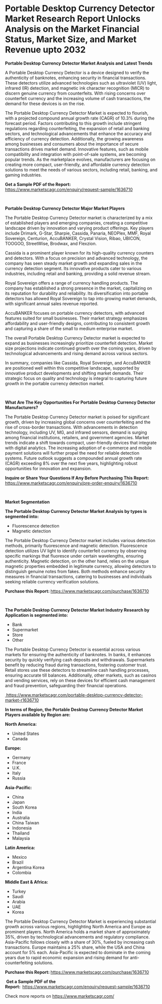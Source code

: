 <p><h1>Portable Desktop Currency Detector Market Research Report Unlocks Analysis on the Market Financial Status, Market Size, and Market Revenue upto 2032</h1></p><p><strong>Portable Desktop Currency Detector Market Analysis and Latest Trends</strong></p>
<p><p>A Portable Desktop Currency Detector is a device designed to verify the authenticity of banknotes, enhancing security in financial transactions. These detectors utilize advanced technologies such as ultraviolet (UV) light, infrared (IR) detection, and magnetic ink character recognition (MICR) to discern genuine currency from counterfeits. With rising concerns over counterfeit currency and the increasing volume of cash transactions, the demand for these devices is on the rise.</p><p>The Portable Desktop Currency Detector Market is expected to flourish, with a projected compound annual growth rate (CAGR) of 10.3% during the forecast period. Factors contributing to this growth include stringent regulations regarding counterfeiting, the expansion of retail and banking sectors, and technological advancements that enhance the accuracy and efficiency of currency detection. Additionally, the growing awareness among businesses and consumers about the importance of secure transactions drives market demand. Innovative features, such as mobile compatibility and integration with point-of-sale systems, are becoming popular trends. As the marketplace evolves, manufacturers are focusing on creating more compact, user-friendly, and affordable currency detection solutions to meet the needs of various sectors, including retail, banking, and gaming industries.</p></p>
<p><strong>Get a Sample PDF of the Report:&nbsp;</strong> <a href="https://www.marketscagr.com/enquiry/request-sample/1636710?utm_campaign=2462&utm_medium=2&utm_source=Github&utm_content=ia&utm_term=23032025&utm_id=portable-desktop-currency-detector">https://www.marketscagr.com/enquiry/request-sample/1636710</a></p>
<p>&nbsp;</p>
<p><strong>Portable Desktop Currency Detector Major Market Players</strong></p>
<p><p>The Portable Desktop Currency Detector market is characterized by a mix of established players and emerging companies, creating a competitive landscape driven by innovation and varying product offerings. Key players include Drimark, G-Star, Sharpie, Cassida, Panaria, NEOPlex, MMF, Royal Sovereign, Centurion, AccuBANKER, Crystal Vision, Ribao, UBICON, TOOGOO, StreetWise, Brodwax, and Flexzion.</p><p>Cassida is a prominent player known for its high-quality currency counters and detectors. With a focus on precision and advanced technology, the company has seen steady market growth and expanding sales in the currency detection segment. Its innovative products cater to various industries, including retail and banking, providing a solid revenue stream.</p><p>Royal Sovereign offers a range of currency handling products. The company has established a strong presence in the market, capitalizing on its reputation for durability and reliability. Its diversification into portable detectors has allowed Royal Sovereign to tap into growing market demands, with significant annual sales revenue reported.</p><p>AccuBANKER focuses on portable currency detectors, with advanced features suited for small businesses. Their market strategy emphasizes affordability and user-friendly designs, contributing to consistent growth and capturing a share of the small to medium enterprise market.</p><p>The overall Portable Desktop Currency Detector market is expected to expand as businesses increasingly prioritize counterfeit detection. Market size projections indicate continued growth over the coming years, driven by technological advancements and rising demand across various sectors.</p><p>In summary, companies like Cassida, Royal Sovereign, and AccuBANKER are positioned well within this competitive landscape, supported by innovative product developments and shifting market demands. Their strategic focus on quality and technology is integral to capturing future growth in the portable currency detection market.</p></p>
<p>&nbsp;</p>
<p><strong>What Are The Key Opportunities For Portable Desktop Currency Detector Manufacturers?</strong></p>
<p><p>The Portable Desktop Currency Detector market is poised for significant growth, driven by increasing global concerns over counterfeiting and the rise of cross-border transactions. With advancements in detection technology, including UV, MG, and infrared sensors, demand is surging among financial institutions, retailers, and government agencies. Market trends indicate a shift towards compact, user-friendly devices that integrate with digital analytics. The increasing adoption of e-commerce and mobile payment solutions will further propel the need for reliable detection systems. Future outlook suggests a compounded annual growth rate (CAGR) exceeding 8% over the next five years, highlighting robust opportunities for innovation and expansion.</p></p>
<p><strong>Inquire or Share Your Questions If Any Before Purchasing This Report:</strong> <a href="https://www.marketscagr.com/enquiry/pre-order-enquiry/1636710?utm_campaign=2462&utm_medium=2&utm_source=Github&utm_content=ia&utm_term=23032025&utm_id=portable-desktop-currency-detector">https://www.marketscagr.com/enquiry/pre-order-enquiry/1636710</a></p>
<p>&nbsp;</p>
<p><strong>Market Segmentation</strong></p>
<p><strong>The Portable Desktop Currency Detector Market Analysis by types is segmented into:</strong></p>
<p><ul><li>Fluorescence detection</li><li>Magnetic detection</li></ul></p>
<p><p>The Portable Desktop Currency Detector market includes various detection methods, primarily fluorescence and magnetic detection. Fluorescence detection utilizes UV light to identify counterfeit currency by observing specific markings that fluoresce under certain wavelengths, ensuring authenticity. Magnetic detection, on the other hand, relies on the unique magnetic properties embedded in legitimate currency, allowing detectors to distinguish genuine notes from fakes. Both methods enhance security measures in financial transactions, catering to businesses and individuals seeking reliable currency verification solutions.</p></p>
<p><strong>Purchase this Report:&nbsp;</strong><a href="https://www.marketscagr.com/purchase/1636710?utm_campaign=2462&utm_medium=2&utm_source=Github&utm_content=ia&utm_term=23032025&utm_id=portable-desktop-currency-detector">https://www.marketscagr.com/purchase/1636710</a></p>
<p>&nbsp;</p>
<p><strong>The Portable Desktop Currency Detector Market Industry Research by Application is segmented into:</strong></p>
<p><ul><li>Bank</li><li>Supermarket</li><li>Store</li><li>Other</li></ul></p>
<p><p>The Portable Desktop Currency Detector is essential across various markets for ensuring the authenticity of banknotes. In banks, it enhances security by quickly verifying cash deposits and withdrawals. Supermarkets benefit by reducing fraud during transactions, fostering customer trust. Retail stores use these detectors to streamline cash handling processes, ensuring accurate till balances. Additionally, other markets, such as casinos and vending services, rely on these devices for efficient cash management and fraud prevention, safeguarding their financial operations.</p></p>
<p><a href="https://www.marketscagr.com/portable-desktop-currency-detector-market-r1636710?utm_campaign=2462&utm_medium=2&utm_source=Github&utm_content=ia&utm_term=23032025&utm_id=portable-desktop-currency-detector">&nbsp;https://www.marketscagr.com/portable-desktop-currency-detector-market-r1636710</a></p>
<p><strong>In terms of Region, the Portable Desktop Currency Detector Market Players available by Region are:</strong></p>
<p>
    <p> <strong> North America: </strong>
        <ul>
            <li>United States</li>
            <li>Canada</li>
        </ul>
        </p> 
    <p> <strong> Europe: </strong>
        <ul>
            <li>Germany</li>
            <li>France</li>
            <li>U.K.</li>
            <li>Italy</li>
            <li>Russia</li>
        </ul>
        </p> 
    <p> <strong> Asia-Pacific: </strong>
        <ul>
            <li>China</li>
            <li>Japan</li>
            <li>South Korea</li>
            <li>India</li>
            <li>Australia</li>
            <li>China Taiwan</li>
            <li>Indonesia</li>
            <li>Thailand</li>
            <li>Malaysia</li>
        </ul>
        </p> 
    <p> <strong> Latin America: </strong>
        <ul>
            <li>Mexico</li>
            <li>Brazil</li>
            <li>Argentina Korea</li>
            <li>Colombia</li>
        </ul>
        </p> 
    <p> <strong> Middle East & Africa: </strong>
        <ul>
            <li>Turkey</li>
            <li>Saudi</li>
            <li>Arabia</li>
            <li>UAE</li>
            <li>Korea</li>
        </ul>
    </p>
    </p>
<p><p>The Portable Desktop Currency Detector Market is experiencing substantial growth across various regions, highlighting North America and Europe as prominent players. North America holds a market share of approximately 35%, driven by technological advancements and regulatory compliance. Asia-Pacific follows closely with a share of 30%, fueled by increasing cash transactions. Europe maintains a 25% share, while the USA and China account for 5% each. Asia-Pacific is expected to dominate in the coming years due to rapid economic expansion and rising demand for anti-counterfeiting solutions.</p></p>
<p><strong>Purchase this Report: </strong><a href="https://www.marketscagr.com/purchase/1636710?utm_campaign=2462&utm_medium=2&utm_source=Github&utm_content=ia&utm_term=23032025&utm_id=portable-desktop-currency-detector">https://www.marketscagr.com/purchase/1636710</a></p>
<p>&nbsp;<strong>Get a Sample PDF of the Report:&nbsp;&nbsp;</strong><a href="https://www.marketscagr.com/enquiry/request-sample/1636710?utm_campaign=2462&utm_medium=2&utm_source=Github&utm_content=ia&utm_term=23032025&utm_id=portable-desktop-currency-detector">https://www.marketscagr.com/enquiry/request-sample/1636710</a></p>
<p><strong></strong></p>
<p>Check more reports on <a href="https://www.marketscagr.com/?utm_campaign=2462&utm_medium=2&utm_source=Github&utm_content=ia&utm_term=23032025&utm_id=portable-desktop-currency-detector">https://www.marketscagr.com/</a></p>